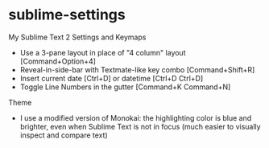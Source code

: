 sublime-settings
================

My Sublime Text 2 Settings and Keymaps

- Use a 3-pane layout in place of "4 column" layout [Command+Option+4]
- Reveal-in-side-bar with Textmate-like key combo [Command+Shift+R]
- Insert current date [Ctrl+D] or datetime [Ctrl+D Ctrl+D]
- Toggle Line Numbers in the gutter [Command+K Command+N]

Theme

- I use a modified version of Monokai: the highlighting color is blue and brighter, even when Sublime Text is not in focus (much easier to visually inspect and compare text)
